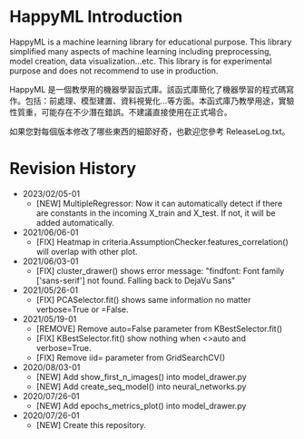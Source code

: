 # HappyML Introduction
HappyML is a machine learning library for educational purpose.  This library simplified many aspects of machine learning including preprocessing, model creation, data visualization...etc.  This library is for experimental purpose and does not recommend to use in production.

HappyML 是一個教學用的機器學習函式庫。該函式庫簡化了機器學習的程式碼寫作。包括：前處理、模型建置、資料視覺化...等方面。本函式庫乃教學用途，實驗性質重，可能存在不少潛在錯誤。不建議直接使用在正式場合。

如果您對每個版本修改了哪些東西的細節好奇，也歡迎您參考 ReleaseLog.txt。



# Revision History

* 2023/02/05-01
  * [NEW] MultipleRegressor: Now it can automatically detect if there are constants in the incoming X_train and X_test. If not, it will be added automatically.
* 2021/06/06-01
  * [FIX] Heatmap in criteria.AssumptionChecker.features_correlation() will overlap with other plot.
* 2021/06/03-01
  * [FIX] cluster_drawer() shows error message: "findfont: Font family ['sans-serif'] not found. Falling back to DejaVu Sans"
* 2021/05/26-01
  * [FIX] PCASelector.fit() shows same information no matter verbose=True or =False.
* 2021/05/19-01
  * [REMOVE] Remove auto=False parameter from KBestSelector.fit()
  * [FIX] KBestSelector.fit() show nothing when <>auto and verbose=True.
  * [FIX] Remove iid= parameter from GridSearchCV()
* 2020/08/03-01
  * [NEW] Add show_first_n_images() into model_drawer.py
  * [NEW] Add create_seq_model() into neural_networks.py
* 2020/07/26-01
  * [NEW] Add epochs_metrics_plot() into model_drawer.py
* 2020/07/26-01
  * [NEW] Create this repository.
